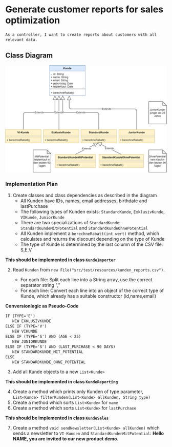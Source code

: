 # Generate customer reports for sales optimization

    As a controller, I want to create reports about customers with all relevant data.

## Class Diagram

![](../../../resources/img/sea_kunde_v1.png)

### Implementation Plan

1. Create classes and class dependencies as described in the diagram
   * All Kunden have IDs, names, email addresses, birthdate and lastPurchase
   * The following types of Kunden exists: `StandardKunde`, `ExklusivKunde`, `VIKunde`, `JuniorKunde`
   * There are two specializations of `StandardKunde`: `StandardKundeMitPotential` and `StandardKundeOhnePotential`
   * All Kunden implement a `berechneRabatt(int wert)` method, which calculates and returns the discount depending on the type of Kunde
   * The type of Kunde is determined by the last column of the CSV file: S,E,V

**This should be implemented in class `KundeImporter`**

2. Read `Kunden` from `new File("src/test/resources/kunden_reports.csv")`.

    * For each file: Split each line into a String array, use the correct separator string ","
    * For each line: Convert each line into an object of the correct type of Kunde, which already has a suitable constructor (id,name,email)

**Conversionlogic as Pseudo-Code**
```
IF (TYPE='E')
   NEW EXKLUSIVKUNDE
ELSE IF (TYPE='V')
   NEW VIKUNDE
ELSE IF (TYPE='S') AND (AGE < 25)
   NEW JUNIORKUNDE
ELSE IF (TYPE='S') AND (LAST_PURCHASE < 90 DAYS)
   NEW STANDARDKUNDE_MIT_POTENTIAL
ELSE 
   NEW STANDARDKUNDE_OHNE_POTENTIAL
```

3. Add all Kunde objects to a new `List<Kunde>`

**This should be implemented in class `KundeReporting`**

4. Create a method which prints only Kunden of type parameter, `List<Kunde> filterKunden(List<Kunde> allKunden, String type)`
5. Create a method which sorts `List<Kunde>` for `name`
6. Create a method which sorts `List<Kunde>` for `lastPurchase`

**This should be implemented in class `KundeSales`**

7. Create a method `void sendNewsletter(List<Kunde> allKunden)` which sends a newsletter to `VI-Kunden` and `StandardKundenMitPotential`: **Hello NAME, you are invited to our new product demo.**